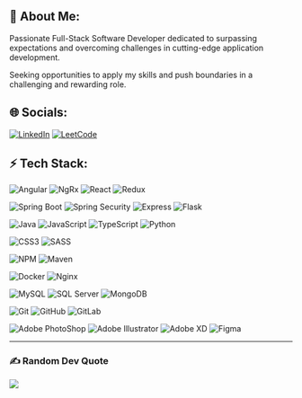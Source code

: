 ## 💫 About Me:

Passionate Full-Stack Software Developer dedicated to surpassing expectations and overcoming challenges in cutting-edge application development.

Seeking opportunities to apply my skills and push boundaries in a challenging and rewarding role.

## 🌐 Socials:

[![LinkedIn](https://img.shields.io/badge/LinkedIn-0A66C2.svg?logo=linkedin&logoColor=white)](https://www.linkedin.com/in/majdselmi/)
[![LeetCode](https://img.shields.io/badge/Leetcode-FFA116.svg?logo=leetcode&logoColor=white)](https://leetcode.com/majd-selmi/)

## ⚡️ Tech Stack:

![Angular](https://img.shields.io/badge/angular-dd1b16.svg?style=for-the-badge&logo=angular&logoColor=white)
![NgRx](https://img.shields.io/badge/ngrx-BA2BD2.svg?style=for-the-badge&logo=ngrx&logoColor=white)
![React](https://img.shields.io/badge/react-1c84bc.svg?style=for-the-badge&logo=react&logoColor=white)
![Redux](https://img.shields.io/badge/redux-764ABC.svg?style=for-the-badge&logo=redux&logoColor=white)

![Spring Boot](https://img.shields.io/badge/spring%20boot-6DB33F.svg?style=for-the-badge&logo=springboot&logoColor=white)
![Spring Security](https://img.shields.io/badge/spring%20security-6DB33F.svg?style=for-the-badge&logo=springsecurity&logoColor=white)
![Express](https://img.shields.io/badge/express-000000.svg?style=for-the-badge&logo=express&logoColor=white)
![Flask](https://img.shields.io/badge/flask-ffffff.svg?style=for-the-badge&logo=flask&logoColor=black)

![Java](https://img.shields.io/badge/java-ED8B00.svg?style=for-the-badge&logo=openjdk&logoColor=white)
![JavaScript](https://img.shields.io/badge/javascript-%23323330.svg?style=for-the-badge&logo=javascript&logoColor=%23F7DF1E)
![TypeScript](https://img.shields.io/badge/typescript-007acc.svg?style=for-the-badge&logo=typescript&logoColor=white)
![Python](https://img.shields.io/badge/python-3776AB.svg?style=for-the-badge&logo=python&logoColor=white)

![CSS3](https://img.shields.io/badge/css3-%231572B6.svg?style=for-the-badge&logo=css3&logoColor=white)
![SASS](https://img.shields.io/badge/SASS-hotpink.svg?style=for-the-badge&logo=SASS&logoColor=white)

![NPM](https://img.shields.io/badge/NPM-%23000000.svg?style=for-the-badge&logo=npm&logoColor=white)
![Maven](https://img.shields.io/badge/Maven-C71A36.svg?style=for-the-badge&logo=apachemaven&logoColor=white)

![Docker](https://img.shields.io/badge/docker-%230db7ed.svg?style=for-the-badge&logo=docker&logoColor=white)
![Nginx](https://img.shields.io/badge/nginx-%23009639.svg?style=for-the-badge&logo=nginx&logoColor=white)

![MySQL](https://img.shields.io/badge/mysql-4479A1.svg?style=for-the-badge&logo=mysql&logoColor=white)
![SQL Server](https://img.shields.io/badge/sql%20server-CC2927.svg?style=for-the-badge&logo=microsoftsqlserver&logoColor=white)
![MongoDB](https://img.shields.io/badge/MongoDB-47A248.svg?style=for-the-badge&logo=mongodb&logoColor=white)

![Git](https://img.shields.io/badge/Git-F05032.svg?style=for-the-badge&logo=git&logoColor=white)
![GitHub](https://img.shields.io/badge/github-181717.svg?style=for-the-badge&logo=github&logoColor=white)
![GitLab](https://img.shields.io/badge/GitLab-FC6D26.svg?style=for-the-badge&logo=gitlab&logoColor=white)

![Adobe PhotoShop](https://img.shields.io/badge/adobe%20photoshop-111111.svg?style=for-the-badge&logo=adobephotoshop&logoColor=31A8FF)
![Adobe Illustrator](https://img.shields.io/badge/adobe%20illustrator-111111.svg?style=for-the-badge&logo=adobeillustrator&logoColor=FF9A00)
![Adobe XD](https://img.shields.io/badge/adobe%20xd-111111.svg?style=for-the-badge&logo=adobexd&logoColor=FF61F6)
![Figma](https://img.shields.io/badge/figma-111111.svg?style=for-the-badge&logo=figma&logoColor=F24E1E)

---

### ✍️ Random Dev Quote

![](https://quotes-github-readme.vercel.app/api?type=horizontal&theme=radical)
